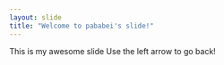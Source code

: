 ```yaml
---
layout: slide
title: "Welcome to pababei's slide!"
---
```

This is my awesome slide
Use the left arrow to go back!